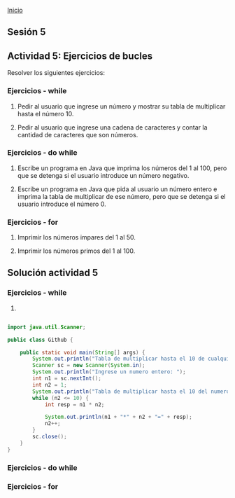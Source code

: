 <!-- No borrar o modificar -->
[Inicio](./index.md)

## Sesión 5 

## Actividad 5: Ejercicios de bucles

Resolver los siguientes ejercicios:

### Ejercicios - while

1. Pedir al usuario que ingrese un número y mostrar su tabla de multiplicar hasta el número 10.

2. Pedir al usuario que ingrese una cadena de caracteres y contar la cantidad de caracteres que son números.

### Ejercicios - do while

1. Escribe un programa en Java que imprima los números del 1 al 100, pero que se detenga si el usuario introduce un número negativo.

2. Escribe un programa en Java que pida al usuario un número entero e imprima la tabla de multiplicar de ese número, pero que se detenga si el usuario introduce el número 0.

### Ejercicios - for

1. Imprimir los números impares del 1 al 50.

2. Imprimir los números primos del 1 al 100.

## Solución actividad 5

### Ejercicios - while

1. 

```java

import java.util.Scanner;

public class Github {

    public static void main(String[] args) {
        System.out.println("Tabla de multiplicar hasta el 10 de cualquier numero: ");
        Scanner sc = new Scanner(System.in);
        System.out.println("Ingrese un numero entero: ");
        int n1 = sc.nextInt();
        int n2 = 1;
        System.out.println("Tabla de multiplicar hasta el 10 del numero " + n1 + ": ");
        while (n2 <= 10) {
            int resp = n1 * n2;

            System.out.println(n1 + "*" + n2 + "=" + resp);
            n2++;
        }
        sc.close();
    }
}

```

### Ejercicios - do while

### Ejercicios - for